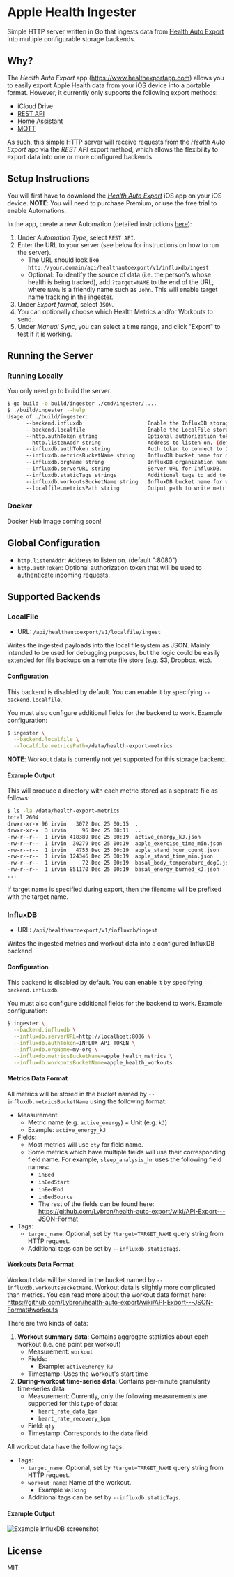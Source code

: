# Apple Health Ingester

Simple HTTP server written in Go that ingests data from [Health Auto Export](https://www.healthexportapp.com/) into multiple configurable storage backends.

## Why?

The *Health Auto Export* app (https://www.healthexportapp.com) allows you to easily export Apple Health data from your iOS device into a portable format. However, it currently only supports the following export methods:

- iCloud Drive
- [REST API](https://www.healthyapps.dev/how-to-configure-automatic-apple-health-exports#restapi)
- [Home Assistant](https://www.healthyapps.dev/how-to-configure-automatic-apple-health-exports#homeassistant)
- [MQTT](https://www.healthyapps.dev/how-to-configure-automatic-apple-health-exports#mqtt)

As such, this simple HTTP server will receive requests from the *Health Auto Export* app via the *REST API* export method, which allows the flexibility to export data into one or more configured backends.

## Setup Instructions

You will first have to download the [*Health Auto Export*](https://www.healthexportapp.com) iOS app on your iOS device. **NOTE**: You will need to purchase Premium, or use the free trial to enable Automations.

In the app, create a new Automation (detailed instructions [here](https://www.healthyapps.dev/how-to-configure-automatic-apple-health-exports)):
   
1. Under *Automation Type*, select `REST API`.
2. Enter the URL to your server (see below for instructions on how to run the server).
   - The URL should look like `http://your.domain/api/healthautoexport/v1/influxdb/ingest`
   - Optional: To identify the source of data (i.e. the person's whose health is being tracked), add `?target=NAME` to the end of the URL, where `NAME` is a friendly name such as `John`. This will enable target name tracking in the ingester.
3. Under *Export format*, select `JSON`.
4. You can optionally choose which Health Metrics and/or Workouts to send.
5. Under *Manual Sync*, you can select a time range, and click "Export" to test if it is working.

## Running the Server

### Running Locally

You only need `go` to build the server.

```sh
$ go build -o build/ingester ./cmd/ingester/....
$ ./build/ingester --help
Usage of ./build/ingester:
      --backend.influxdb                     Enable the InfluxDB storage backend.
      --backend.localfile                    Enable the LocalFile storage backend.
      --http.authToken string                Optional authorization token that will be used to authenticate incoming requests.
      --http.listenAddr string               Address to listen on. (default ":8080")
      --influxdb.authToken string            Auth token to connect to InfluxDB.
      --influxdb.metricsBucketName string    InfluxDB bucket name for metrics.
      --influxdb.orgName string              InfluxDB organization name.
      --influxdb.serverURL string            Server URL for InfluxDB.
      --influxdb.staticTags strings          Additional tags to add to InfluxDB for every single request, in key=value format.
      --influxdb.workoutsBucketName string   InfluxDB bucket name for workouts.
      --localfile.metricsPath string         Output path to write metrics, with one metric per file. All data will be aggregated by timestamp. Any existing data will be merged together.
```

### Docker

Docker Hub image coming soon!

## Global Configuration

- `http.listenAddr`: Address to listen on. (default ":8080")
- `http.authToken`: Optional authorization token that will be used to authenticate incoming requests.

## Supported Backends

### LocalFile

- URL: `/api/healthautoexport/v1/localfile/ingest`

Writes the ingested payloads into the local filesystem as JSON. Mainly intended to be used for debugging purposes, but the logic could be easily extended for file backups on a remote file store (e.g. S3, Dropbox, etc).

#### Configuration

This backend is disabled by default.  You can enable it by specifying `--backend.localfile`.

You must also configure additional fields for the backend to work. Example configuration:

```sh
$ ingester \
  --backend.localfile \
  --localfile.metricsPath=/data/health-export-metrics
```

**NOTE**: Workout data is currently not yet supported for this storage backend.

#### Example Output

This will produce a directory with each metric stored as a separate file as follows:

```sh
$ ls -la /data/health-export-metrics
total 2604
drwxr-xr-x 96 irvin   3072 Dec 25 00:15  .
drwxr-xr-x  3 irvin     96 Dec 25 00:11  ..
-rw-r--r--  1 irvin 418389 Dec 25 00:19  active_energy_kJ.json
-rw-r--r--  1 irvin  30279 Dec 25 00:19  apple_exercise_time_min.json
-rw-r--r--  1 irvin   4755 Dec 25 00:19  apple_stand_hour_count.json
-rw-r--r--  1 irvin 124346 Dec 25 00:19  apple_stand_time_min.json
-rw-r--r--  1 irvin     72 Dec 25 00:19  basal_body_temperature_degC.json
-rw-r--r--  1 irvin 851170 Dec 25 00:19  basal_energy_burned_kJ.json
...
```

If target name is specified during export, then the filename will be prefixed with the target name.

### InfluxDB

- URL: `/api/healthautoexport/v1/influxdb/ingest`

Writes the ingested metrics and workout data into a configured InfluxDB backend.

#### Configuration

This backend is disabled by default. You can enable it by specifying `--backend.influxdb`.

You must also configure additional fields for the backend to work. Example configuration:

```sh
$ ingester \
  --backend.influxdb \
  --influxdb.serverURL=http://localhost:8086 \
  --influxdb.authToken=INFLUX_API_TOKEN \
  --influxdb.orgName=my-org \
  --influxdb.metricsBucketName=apple_health_metrics \
  --influxdb.workoutsBucketName=apple_health_workouts
```

#### Metrics Data Format

All metrics will be stored in the bucket named by `--influxdb.metricsBucketName` using the following format:

- Measurement: 
  - Metric name (e.g. `active_energy`) + Unit (e.g. `kJ`)
  - Example: `active_energy_kJ`
- Fields:
  - Most metrics will use `qty` for field name.
  - Some metrics which have multiple fields will use their corresponding field name. For example, `sleep_analysis_hr` uses the following field names:
    - `inBed`
    - `inBedStart`
    - `inBedEnd`
    - `inBedSource`
    - The rest of the fields can be found here: https://github.com/Lybron/health-auto-export/wiki/API-Export---JSON-Format
- Tags:
  - `target_name`: Optional, set by `?target=TARGET_NAME` query string from HTTP request.
  - Additional tags can be set by `--influxdb.staticTags`.

#### Workouts Data Format

Workout data will be stored in the bucket named by `--influxdb.workoutsBucketName`. Workout data is slightly more complicated than metrics. You can read more about the workout data format here: https://github.com/Lybron/health-auto-export/wiki/API-Export---JSON-Format#workouts 

There are two kinds of data:

1. **Workout summary data**: Contains aggregate statistics about each workout (i.e. one point per workout)
   - Measurement: `workout`
   - Fields:
     - Example: `activeEnergy_kJ`
   - Timestamp: Uses the workout's start time
2. **During-workout time-series data**: Contains per-minute granularity time-series data
   - Measurement: Currently, only the following measurements are supported for this type of data: 
     - `heart_rate_data_bpm`
     - `heart_rate_recovery_bpm`
   - Field: `qty`
   - Timestamp: Corresponds to the `date` field

All workout data have the following tags:

- Tags:
  - `target_name`: Optional, set by `?target=TARGET_NAME` query string from HTTP request.
  - `workout_name`: Name of the workout. 
    - Example `Walking`
  - Additional tags can be set by `--influxdb.staticTags`.

#### Example Output

![Example InfluxDB screenshot](assets/influxdb_screenshot.png)

## License

MIT
